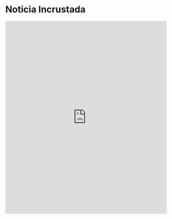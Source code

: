 <!DOCTYPE html>
<html lang="es">
<head>
    <meta charset="UTF-8">
    <meta name="viewport" content="width=device-width, initial-scale=1.0">
    <title>Noticia Incrustada</title>
</head>
<body>
    <h1>Noticia Incrustada</h1>
    <iframe src="https://www.criptonoticias.com/mercados/bitcoin-rebota-nuevamente-soporte-clave-precio/" width="100%" height="600" frameborder="0" allowfullscreen></iframe>
</body>
</html>
